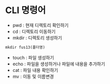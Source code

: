 # CLI 명령어
* pwd : 현재 디렉토리 확인하기
* cd : 디렉토리 이동하기
* mkdir : 디렉토리 생성하기
``` md
mkdir fus13(폴더명)
```
* touch : 파일 생성하기
* echo : 파일을 생성하거나 파일에 내용을 추가하기
* cat : 파일 내용 확인하기
* mv : 이동 및 이름변경